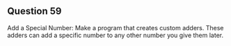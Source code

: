 ## Question 59
Add a Special Number: Make a program that creates custom adders. These adders can add a specific number to any other number you give them later.
